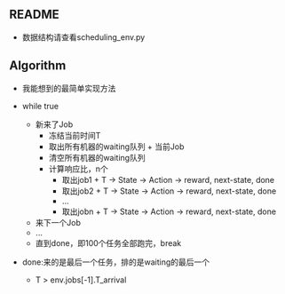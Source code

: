 ## README
* 数据结构请查看scheduling_env.py

## Algorithm
* 我能想到的最简单实现方法
* while true
    * 新来了Job
        * 冻结当前时间T
        * 取出所有机器的waiting队列 + 当前Job
        * 清空所有机器的waiting队列
        * 计算响应比，n个
            * 取出job1 + T -> State -> Action -> reward, next-state, done
            * 取出job2 + T -> State -> Action -> reward, next-state, done
            * ...
            * 取出jobn + T -> State -> Action -> reward, next-state, done
    * 来下一个Job
    * ...
    * 直到done，即100个任务全部跑完，break    
        
* done:来的是最后一个任务，排的是waiting的最后一个
    * T > env.jobs[-1].T_arrival
